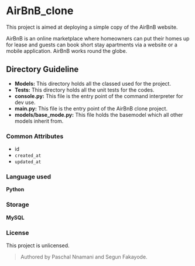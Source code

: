 # AirBnB_clone

This project is aimed at deploying a simple copy of the AirBnB website.

AirBnB is an online marketplace where homeowners can put their homes up for lease and guests can book short stay apartments via a website or a mobile application. AirBnB works round the globe.

## Directory Guideline

- **Models:** This directory holds all the classed used for the project.
- **Tests:** This directory holds all the unit tests for the codes.
- **console.py:** This file is the entry point of the command interpreter for dev use.
- **main.py:** This file is the entry point of the AirBnB clone project.
- **models/base_mode.py:** This file holds the basemodel which all other models inherit from.

### Common Attributes

- id
- `created_at`
- `updated_at`

### Language used

**Python**

### Storage

**MySQL**

### License

This project is unlicensed.

> Authored by Paschal Nnamani and Segun Fakayode.
